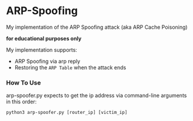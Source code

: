 # ARP-Spoofing
My implementation of the ARP Spoofing attack (aka ARP Cache Poisoning)

**for educational purposes only**

My implementation supports:
- ARP Spoofing via arp reply
- Restoring the `ARP Table` when the attack ends

### How To Use
arp-spoofer.py expects to get the ip address via command-line arguments in this order:

`python3 arp-spoofer.py [router_ip] [victim_ip]`
